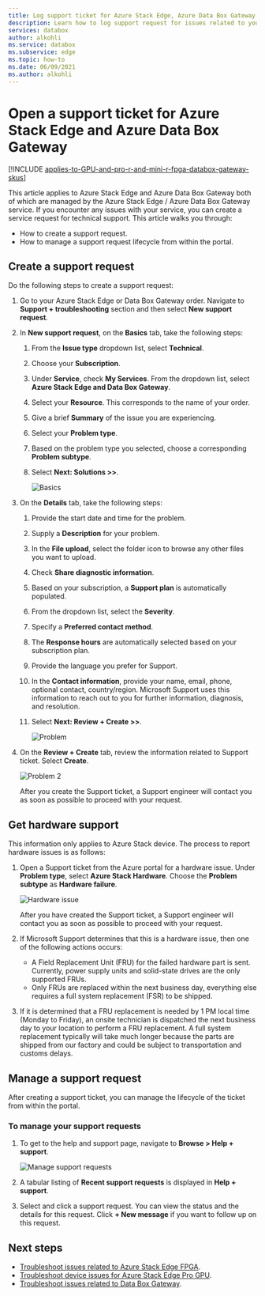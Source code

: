 ```yaml
---
title: Log support ticket for Azure Stack Edge, Azure Data Box Gateway | Microsoft Docs
description: Learn how to log support request for issues related to your Azure Stack Edge or Data Box Gateway orders.
services: databox
author: alkohli
ms.service: databox
ms.subservice: edge
ms.topic: how-to
ms.date: 06/09/2021
ms.author: alkohli
---
```


# Open a support ticket for Azure Stack Edge and Azure Data Box Gateway

[!INCLUDE [applies-to-GPU-and-pro-r-and-mini-r-fpga-databox-gateway-skus](../../includes/azure-stack-edge-applies-to-gpu-pro-r-mini-r-fpga-databox-gateway-sku.md)]

This article applies to Azure Stack Edge and Azure Data Box Gateway both of which are managed by the Azure Stack Edge / Azure Data Box Gateway service. If you encounter any issues with your service, you can create a service request for technical support. This article walks you through:

* How to create a support request.
* How to manage a support request lifecycle from within the portal.

## Create a support request

Do the following steps to create a support request:

1. Go to your Azure Stack Edge or Data Box Gateway order. Navigate to **Support + troubleshooting** section and then select **New support request**.

2. In **New support request**, on the **Basics** tab, take the following steps:

    1. From the **Issue type** dropdown list, select **Technical**.
    2. Choose your **Subscription**.
    3. Under **Service**, check **My Services**. From the dropdown list, select **Azure Stack Edge and Data Box Gateway**.
    4. Select your **Resource**. This corresponds to the name of your order.
    5. Give a brief **Summary** of the issue you are experiencing. 
    6. Select your **Problem type**.
    7. Based on the problem type you selected, choose a corresponding **Problem subtype**.
    8. Select **Next: Solutions >>**.

        ![Basics](./media/azure-stack-edge-contact-microsoft-support/data-box-edge-support-request-1.png)

3. On the **Details** tab, take the following steps:

    1. Provide the start date and time for the problem.
    2. Supply a **Description** for your problem.
    3. In the **File upload**, select the folder icon to browse any other files you want to upload.
    4. Check **Share diagnostic information**.
    5. Based on your subscription, a **Support plan** is automatically populated.
    6. From the dropdown list, select the **Severity**.
    7. Specify a **Preferred contact method**.
    8. The **Response hours** are automatically selected based on your subscription plan.
    9. Provide the language you prefer for Support.
    10. In the **Contact information**, provide your name, email, phone, optional contact, country/region. Microsoft Support uses this information to reach out to you for further information, diagnosis, and resolution. 
    11. Select **Next: Review + Create >>**.

        ![Problem](./media/azure-stack-edge-contact-microsoft-support/data-box-edge-support-request-2.png)

4. On the **Review + Create** tab, review the information related to Support ticket. Select **Create**. 

    ![Problem 2](./media/azure-stack-edge-contact-microsoft-support/data-box-edge-support-request-3.png)

    After you create the Support ticket, a Support engineer will contact you as soon as possible to proceed with your request.

## Get hardware support

This information only applies to Azure Stack device. The process to report hardware issues is as follows:

1. Open a Support ticket from the Azure portal for a hardware issue. Under **Problem type**, select **Azure Stack Hardware**. Choose the **Problem subtype** as **Hardware failure**.

    ![Hardware issue](./media/azure-stack-edge-contact-microsoft-support/data-box-edge-hardware-issue-1.png)

    After you have created the Support ticket, a Support engineer will contact you as soon as possible to proceed with your request.

2. If Microsoft Support determines that this is a hardware issue, then one of the following actions occurs:

    * A Field Replacement Unit (FRU) for the failed hardware part is sent. Currently, power supply units and solid-state drives are the only supported FRUs.
    * Only FRUs are replaced within the next business day, everything else requires a full system replacement (FSR) to be shipped.

3. If it is determined that a FRU replacement is needed by 1 PM local time (Monday to Friday), an onsite technician is dispatched the next business day to your location to perform a FRU replacement. A full system replacement typically will take much longer because the parts are shipped from our factory and could be subject to transportation and customs delays.

## Manage a support request

After creating a support ticket, you can manage the lifecycle of the ticket from within the portal.

### To manage your support requests

1. To get to the help and support page, navigate to **Browse > Help + support**.

    ![Manage support requests](./media/azure-stack-edge-contact-microsoft-support/data-box-edge-manage-support-request-1.png)

2. A tabular listing of **Recent support requests** is displayed in **Help + support**.

    <!--[Manage support requests](./media/azure-stack-edge-contact-microsoft-support/data-box-edge-support-request-1.png)--> 

3. Select and click a support request. You can view the status and the details for this request. Click **+ New message** if you want to follow up on this request.

## Next steps

- [Troubleshoot issues related to Azure Stack Edge FPGA](azure-stack-edge-troubleshoot.md).
- [Troubleshoot device issues for Azure Stack Edge Pro GPU](azure-stack-edge-gpu-troubleshoot.md).
- [Troubleshoot issues related to Data Box Gateway](../databox-gateway/data-box-gateway-troubleshoot.md).
